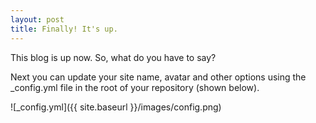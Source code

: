 ```yaml
---
layout: post
title: Finally! It's up.
---
```

This blog is up now. So, what do you have to say?

Next you can update your site name, avatar and other options using the _config.yml file in the root of your repository (shown below).

![_config.yml]({{ site.baseurl }}/images/config.png)
